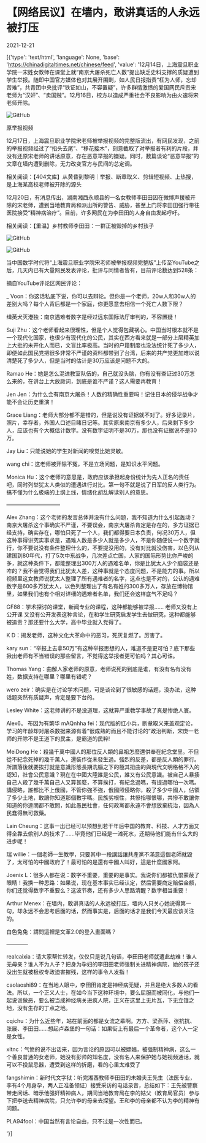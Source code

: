# 【网络民议】在墙内，敢讲真话的人永远被打压

2021-12-21

[{'type': 'text/html', 'language': None, 'base': 'https://chinadigitaltimes.net/chinese/feed', 'value': '12月14日，上海震旦职业学院一宋姓女教师在课堂上就“南京大屠杀死亡人数”提出缺乏史料支撑的质疑遭到学生举报。随即中国官方媒体也对其展开围剿，如人民日报指责“枉为人师，忘却苦难”，共青团中央批评“铁证如山，不容置疑”，许多群情激愤的爱国网民斥责宋老师为“汉奸”、“卖国贼”。12月16日，校方以造成严重社会不良影响为由火速将宋老师开除。

![GitHub](https://chinadigitaltimes.net/chinese/files/2021/12/image-1640073372491.png)

  

 原举报视频 



12月17日，上海震旦职业学院宋老师被举报视频的完整版流出，有网民发现，之前的举报视频经过了“掐头去尾”、“移花接木”，刻意截取了对举报者有利的片段，并没有还原宋老师的讲话原意，存在恶意举报的嫌疑。同时，数篇谈论“恶意举报”的文章在墙内遭到删除，无力改变官方与民间的总定调。

相关阅读：【404文库】从黄昏到黎明｜举报、断章取义、剪辑短视频、上热搜，是上海某高校老师被开除的源头



12月20日，有消息传出，湖南湘西永顺县的一名女教师李田田因在微博声援被开除的宋老师，遭到当地教育局和派出所的警告、威胁，甚至上门将李田田强行带往医院接受“精神病治疗”。目前，许多网民在为李田田的人身自由发起呼吁。

相关阅读：【重温】乡村教师李田田：一群正被毁掉的乡村孩子



![GitHub](https://chinadigitaltimes.net/chinese/files/2021/12/image-1639989308408.png)

![GitHub](https://chinadigitaltimes.net/chinese/files/2021/12/post-674716-61c0369fa6258.png)



当中国数字时代将“上海震旦职业学院宋老师被举报视频完整版”上传至YouTube之后，几天内已有大量网民发表评论，批评与同情者皆有，目前评论数达到528条：

摘自YouTube评论区网民评论：



_ Voon：你这话私底下说，你可以去辩论。但你是一个老师，20w人和30w人的差别大吗？每个人背后都是一个家庭，你更愿意去相信一个死亡人数下限？

缉英犬灭港独：南京遇难者数字是经过远东国际法厅审判的，不容置疑！

Suji Zhu：这个老师看起来很理性，但是个人觉得包藏祸心。中国当时根本就不是一个现代化国家，也很少有现代化的公民，其实在西方看来就是一部分上层精英加上大批的未开化人而已，文盲比率极高。当时的户籍制度也没法统计死了多少人，即便如此国民党把很多非常不严谨的资料都带到了台湾，后来的共产党更加难以说清楚死了多少人，但是当时的估计是30万应该是问题不大的。

Ramao He：她是怎么混进教室队伍的，自己就没头脑，你有没有查证过30万怎么来的，在讲台上大放厥词，到底是谁不严谨？这人需要再教育！

Jen Jen：为什么会有南京大屠杀！人数的精确性重要吗！记住日本的侵华战争才能不会让历史重演！

Grace Liang：老师大部分都不是错的，但是说没有证据就不对了。好多记录片，照片，幸存者，外国人口述目睹日记等。其实原来南京有多少人，后来剩下多少人，应该也有个大概估计数字。没有数字证明不是30万，那也没有证据说不是30万。

Jay Liu：只能说她的学生对新闻的嗅觉比她灵敏。

wang chi：这老师被开除不冤，不是立场问题，是知识水平问题。

Monica Hu：这个老师的意思是，政府应该承担起身份统计为先人正名的责任吧，同时列举犹太人类似的遭遇进行对比。第一句不就是说了日军的反人类行为。搞不懂为什么极端的上纲上线，情绪化胡乱解读别人的意思。

——————————

Alex Zhang：这个老师的发言总体并没有什么问题，我不知道为什么引起轰动？南京大屠杀这个事确实不严谨，不要误会，南京大屠杀肯定是存在的，多方证据已经支持，确实存在，哪怕只死了一个人，我们都得要日本负责，何况30万人，但这种事得讲究实事求是，遇难人数是多少人就是多少人，不是你随便说一个数字就行，你不要说没有条件整理什么的，不要提没用的，没有对比就没伤害，以色列从建国到80年代，打了5次中东战争，几次差点亡国，人家的国际形势比你严峻的多，就这种条件下，都能整理出300万人的遇难名单，你是比犹太人少个脑袋还是咋的？我不会觉得我们比犹太人差，这种事就是个态度问题，不是能力的事。所以视频里这女教师说犹太人整理了所有遇难者的名字，这点也是不对的，公认的遇难数字是600多万犹太人，以色列整理出了有名有姓的300多万人，存放在博物馆里，如果我们也有个相对详细的遇难者名单，我们还会这样底气不足吗？

GF88：学术探讨的课堂，新闻专业的课程，这种都能够被举报…… 老师又没有上公开课 又没有公开发表这种言论，在和学生研究启发学生去做研究，这种都能够被追责？那还要什么大学，高中毕业就入党得了。

K D：揭发老师，这种文化大革命中的恶习，死灰复燃了。厉害了。

kary sun：“举报上去拿50万”有这种举报思想的人，难道不是更可怕？底下那些揪出老师有不当错误的那些留言，不觉得这举报者更可怕吗？其心可诛。

Thomas Yang：曲解人家老师的原意，老师说死的到底是谁，有没有名有没有姓，数据支持在哪里？哪里有错呢？

wero zeir：确实是在讨论学术问题，可是谈论到了很敏感的话题，没办法，这种话题突然有质疑声，肯定是要下台的。

Lesley White：这老师讲的不是没道理，这就算严重教学事故了真是惨绝人寰。

Alex6。 布因为有繁华 mAQnhha fei：现代版的红小兵，断章取义来盖观定论，学习的年龄却对屠杀数据来源有着&#8221;很成熟的而且不能讨论的&#8221;政治判断，宋庚一老师的开除不是王道下的民主，是霸道的民粹!

MeiDong He：殺幾千萬中國人的那位反人類的鼻祖怎麼還供奉在紀念堂里。不但從不紀念死掉的幾千萬人，還裝作從未發生過。強烈的反差，都是反人類的罪行。所謂落後就要挨打就是意識形態長期洗腦之下的極其扭曲的與現代文明格格不入的認知，社會公民意識？現在在中國大陸誰是公民，誰又有公民意識。被自己人暴揍自己人殺了幾千萬自己人又算甚麼，不算挨打，有紀念過嗎，有提過哪怕一次嗎。講侵略，誰都比不上俄國，不管你強不強，俄國照侵略你，殺了多少中國人，佔領了多少土地，敢讓你知道那個數字嗎。民族劣根性，共慘指哪恨哪，共慘不敢讓你知道的你連問都不敢問，如此愚民社會，任何政黨都永遠不會想放棄統治，因為人民蠢得無可救藥。

Lain Cheung：这事一出已经可以预想到若干年后中国的教育、科技、人才方面又得全靠去偷别人的技术了……毕竟他们已经是一滩死水，还期待他们能有什么大的进步呢！

瑞 willie：一個老師一生教學，只要其中一段講話讓共產黨不滿意這個老師就毀了，太可怕的中國政府了！最可怕的是還有中國人叫好，這是什麼國家阿。

Joenix L：很多人都在说：数字不重要，重要的是事实。我说你们都被仇恨蒙蔽了眼睛！我换一种思路：如果说，现在基本事实已经认定，然后需要商定赔偿金额，你们还觉得数字不重要么？这波节奏，还有多少人思路清醒？数字相当重要！

Arthur Menex：在墙内，敢讲真话的人永远被打压，墙内人只关心她说得第一句，却永远不会思考后面的话，然而事实是，后面的话才是我们今天最应该关注的。

白色兔兔：請問這裡是文革2.0的登入畫面嗎？

————

realcaixia：请大家帮忙转发，仅仅只是说几句话，李田田老师就遭此劫难！谁人无母亲？谁人不为人子？把身为孕妇的李田田老师强制关进精神病院，她的孩子还没出生就被极权专政迫害摧残，这样的事令人发指！

caolaoshi89：在当地人眼中，李田田肯定是神经病无疑，并且是绝大多数人的看法。所以，一个正义人士，在如今当下这种环境中，要么屈服而被同化，与他们一起说谎做恶，要么被当成神经病关进疯人院，正义在这里上无片瓦，下无立锥之地，没有生存的丁点之地。

cqichu：为什么近些年，站在前面的都是女流之辈啊。方方、梁燕萍、张抗抗、张展、李田田&#8230;&#8230;想起卢森堡的一句话：如果街上有最后一个革命者，这个人一定是女性。

xltnc：气愤的说不出话来，因为言论的原因可以被嫖娼，被强制精神病，这么一个善良普通的女老师，她没有彭帅的知名度，没有名人来保护她与她视频通话，就可以不投鼠忌器，遭受到这样的折磨，看的心里太难受了

fangshimin：新时代文字狱：听完湘西教师李田田的未婚夫王先生（法医专业，李有4个月身孕，两人正准备领证）接受采访的电话录音，总结如下：王先被警察带走问话、暗示他强奸精神病人，期间当地教育局在李的姑父（教育局官员）参与下把李送去精神病院，只允许李的母亲去探望。王和李的母亲都不认为李的精神有问题。

PLA94fool：中国当然有言论自由，只不过是一次性而已。

'}]